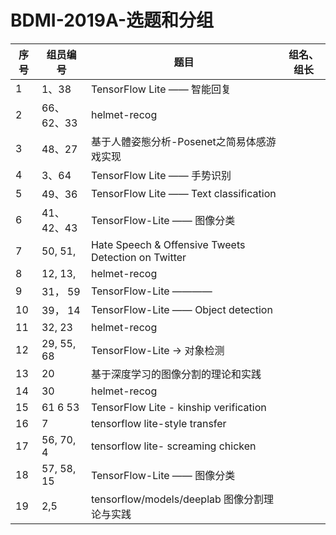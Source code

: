 # BDMI-2019A-选题和分组

| 序号 | 组员编号 | 题目                        |   组名、组长      |
| ---- | -------- | --------------------------- | -------- |
| 1    | 1、38    | TensorFlow Lite —— 智能回复 |         |
| 2    | 66、62、33   | helmet-recog                |         |
| 3    | 48、27   | 基于人體姿態分析-Posenet之简易体感游戏实现   |         |
| 4    | 3、64    | TensorFlow Lite —— 手势识别 |         |
| 5    | 49、36 | TensorFlow Lite —— Text classification |         |
| 6    |41、42、43| TensorFlow-Lite —— 图像分类|         |
| 7    |50, 51,   | Hate Speech & Offensive Tweets Detection on Twitter|         |
| 8    |12, 13,   | helmet-recog                |         |
| 9    |31， 59   | TensorFlow-Lite ————        |         |
| 10    |39， 14   | TensorFlow-Lite —— Object detection |         |
| 11    |32, 23   | helmet-recog                |         |
| 12    |29, 55, 68 | TensorFlow-Lite -> 对象检测 |         |
| 13    |20 | 基于深度学习的图像分割的理论和实践 |         |
|14    | 30 | helmet-recog |         |
| 15 | 61 6 53 | TensorFlow Lite - kinship verification |         |
|16  |7    |tensorflow lite-style transfer|         |
|17  |56, 70, 4 |tensorflow lite- screaming chicken|         |
|18  |57, 58, 15 |TensorFlow-Lite —— 图像分类|         |
|19  |2,5 | tensorflow/models/deeplab 图像分割理论与实践|    |
